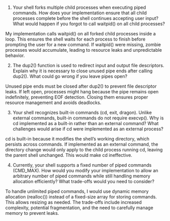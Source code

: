 1. Your shell forks multiple child processes when executing piped commands. How does your implementation ensure that all child processes complete before the shell continues accepting user input? What would happen if you forgot to call waitpid() on all child processes?

My implementation calls waitpid() on all forked child processes inside a loop. This ensures the shell waits for each process to finish before prompting the user for a new command. If waitpid() were missing, zombie processes would accumulate, leading to resource leaks and unpredictable behavior.

2. The dup2() function is used to redirect input and output file descriptors. Explain why it is necessary to close unused pipe ends after calling dup2(). What could go wrong if you leave pipes open?

Unused pipe ends must be closed after dup2() to prevent file descriptor leaks. If left open, processes might hang because the pipe remains open indefinitely, preventing EOF detection. Closing them ensures proper resource management and avoids deadlocks.

3. Your shell recognizes built-in commands (cd, exit, dragon). Unlike external commands, built-in commands do not require execvp(). Why is cd implemented as a built-in rather than an external command? What challenges would arise if cd were implemented as an external process?

cd is built-in because it modifies the shell’s working directory, which persists across commands. If implemented as an external command, the directory change would only apply to the child process running cd, leaving the parent shell unchanged. This would make cd ineffective.

4. Currently, your shell supports a fixed number of piped commands (CMD_MAX). How would you modify your implementation to allow an arbitrary number of piped commands while still handling memory allocation efficiently? What trade-offs would you need to consider?

To handle unlimited piped commands, I would use dynamic memory allocation (realloc()) instead of a fixed-size array for storing commands. This allows resizing as needed. The trade-offs include increased complexity, potential fragmentation, and the need to carefully manage memory to prevent leaks.
